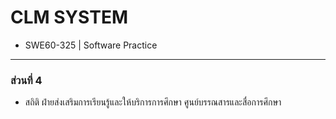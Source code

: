 # CLM SYSTEM
- SWE60-325 | Software Practice
<hr>

###  ส่วนที่ 4 

- สถิติ ฝ่ายส่งเสริมการเรียนรู้และให้บริการการศึกษา ศูนย์บรรณสารและสื่อการศึกษา

